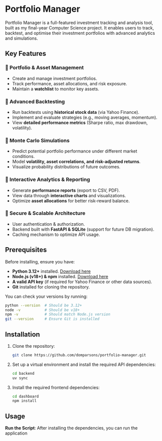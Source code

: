 # Portfolio Manager

Portfolio Manager is a full-featured investment tracking and analysis tool, built as my final-year Computer Science project. It enables users to track, backtest, and optimise their investment portfolios with advanced analytics and simulations.


## Key Features  

### 🔹 Portfolio & Asset Management
- Create and manage investment portfolios.  
- Track performance, asset allocations, and risk exposure.  
- Maintain a **watchlist** to monitor key assets.  

### 🔹 Advanced Backtesting  
- Run backtests using **historical stock data** (via Yahoo Finance).  
- Implement and evaluate strategies (e.g., moving averages, momentum).  
- View **detailed performance metrics** (Sharpe ratio, max drawdown, volatility).  

### 🔹 Monte Carlo Simulations  
- Predict potential portfolio performance under different market conditions.  
- Model **volatility, asset correlations, and risk-adjusted returns**.  
- Visualize probability distributions of future outcomes.  

### 🔹 Interactive Analytics & Reporting  
- Generate **performance reports** (export to CSV, PDF).  
- View data through **interactive charts** and visualizations.  
- Optimize **asset allocations** for better risk-reward balance.  

### 🔹 Secure & Scalable Architecture  
- User authentication & authorization.  
- Backend built with **FastAPI & SQLite** (support for future DB migration).  
- Caching mechanism to optimize API usage.  


## Prerequisites  

Before installing, ensure you have:  

- **Python 3.12+** installed. [Download here](https://www.python.org/downloads/)  
- **Node.js (v18+) & npm** installed. [Download here](https://nodejs.org/)  
- **A valid API key** (if required for Yahoo Finance or other data sources).  
- **Git** installed for cloning the repository.  

You can check your versions by running:  

```bash
python --version  # Should be 3.12+
node -v           # Should be v18+
npm -v            # Should match Node.js version
git --version     # Ensure Git is installed
```


## Installation

1. Clone the repository:

    ```bash
    git clone https://github.com/domparsons/portfolio-manager.git
    ```

2. Set up a virtual environment and install the required API dependencies:

    ```bash
    cd backend
    uv sync
    ```

3. Install the required frontend dependencies:

    ```bash
    cd dashboard 
    npm install
    ```

## Usage

**Run the Script**: After installing the dependencies, you can run the application
